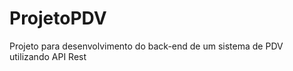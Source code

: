 # ProjetoPDV
<p>Projeto para desenvolvimento do back-end de um sistema de PDV utilizando API Rest</p>
